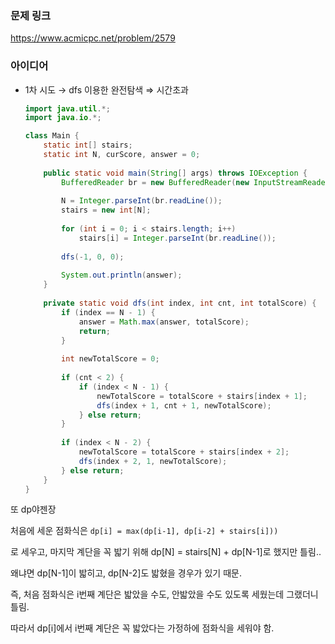 ### 문제 링크

https://www.acmicpc.net/problem/2579

### 아이디어

- 1차 시도 → dfs 이용한 완전탐색 ⇒ 시간초과
    
    ```java
    import java.util.*;
    import java.io.*;
    
    class Main {
        static int[] stairs;
        static int N, curScore, answer = 0;
        
        public static void main(String[] args) throws IOException {
            BufferedReader br = new BufferedReader(new InputStreamReader(System.in));
            
            N = Integer.parseInt(br.readLine());
            stairs = new int[N];
            
            for (int i = 0; i < stairs.length; i++) 
                stairs[i] = Integer.parseInt(br.readLine());
            
            dfs(-1, 0, 0);
            
            System.out.println(answer);
        }
        
        private static void dfs(int index, int cnt, int totalScore) {
            if (index == N - 1) {
                answer = Math.max(answer, totalScore);
                return;
            }
            
            int newTotalScore = 0;
            
            if (cnt < 2) {
                if (index < N - 1) {
                    newTotalScore = totalScore + stairs[index + 1];
                    dfs(index + 1, cnt + 1, newTotalScore);          
                } else return;
            }
            
            if (index < N - 2) {
                newTotalScore = totalScore + stairs[index + 2];
                dfs(index + 2, 1, newTotalScore);   
            } else return;
        }
    }
    ```
    

또 dp야젠장

처음에 세운 점화식은 `dp[i] = max(dp[i-1], dp[i-2] + stairs[i]))`

로 세우고, 마지막 계단을 꼭 밟기 위해 dp[N] = stairs[N] + dp[N-1]로 했지만 틀림.. 

왜냐면 dp[N-1]이 밟히고, dp[N-2]도 밟혔을 경우가 있기 때문.

즉, 처음 점화식은 i번째 계단은 밟았을 수도, 안밟았을 수도 있도록 세웠는데 그랬더니 틀림.

따라서 dp[i]에서 i번째 계단은 꼭 밟았다는 가정하에 점화식을 세워야 함.
